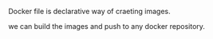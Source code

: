 Docker file is declarative way of craeting images.

we can build the images and push to any docker repository.

